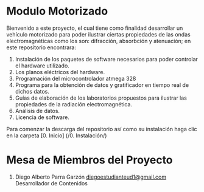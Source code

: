 Modulo Motorizado
==============

Bienvenido a este proyecto, el cual tiene como finalidad desarrollar un vehículo motorizado para poder ilustrar ciertas propiedades de las ondas electromagnéticas como los son: difracción, absorbción y atenuación; en este repositorio encontrara:
 1. Instalación de los paquetes de software necesarios para poder controlar el hardware utilizado.
 2. Los planos eléctricos del hardware.
 3. Programación del microcontrolador atmega 328
 4. Programa para la obtención de datos y gratificador en tiempo real de dichos datos.
 5. Guías de elaboración de los laboratorios propuestos para ilustrar las propiedades de la radiación electromagnética. 
 6. Análisis de datos.
 7. Licencia de software.

Para comenzar la descarga del repositorio así como su instalación haga clic en la carpeta [0. Inicio] (/0. Instalación/)


Mesa de Miembros del Proyecto
=============================

 1. Diego Alberto Parra Garzón <diegoestudianteud1@gmail.com> Desarrollador de Contenidos


